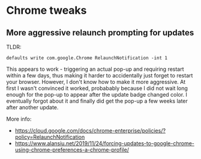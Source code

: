 # Chrome tweaks

## More aggressive relaunch prompting for updates

TLDR:

    defaults write com.google.Chrome RelaunchNotification -int 1

This appears to work - triggering an actual pop-up and requiring restart
within a few days, thus making it harder to accidentally just forget to
restart your browser. However, I don\'t know how to make it more
aggressive. At first I wasn\'t convinced it worked, probabably because I
did not wait long enough for the pop-up to appear after the update badge
changed color. I eventually forgot about it and finally did get the
pop-up a few weeks later after another update.

More info:

-   <https://cloud.google.com/docs/chrome-enterprise/policies/?policy=RelaunchNotification>
-   <https://www.alansiu.net/2019/11/24/forcing-updates-to-google-chrome-using-chrome-preferences-a-chrome-profile/>
